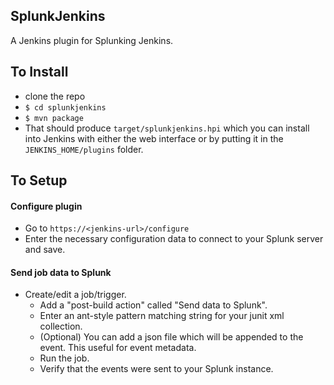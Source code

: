 SplunkJenkins
---------
A Jenkins plugin for Splunking Jenkins.

To Install
----------
 - clone the repo
 - `$ cd splunkjenkins`
 - `$ mvn package`
 -  That should produce `target/splunkjenkins.hpi` which you can install into Jenkins with either the web interface or by putting it in the `JENKINS_HOME/plugins` folder.

To Setup
--------
#### Configure plugin
 - Go to `https://<jenkins-url>/configure`
 - Enter the necessary configuration data to connect to your Splunk server and save.

#### Send job data to Splunk
 - Create/edit a job/trigger.
     - Add a "post-build action" called "Send data to Splunk".
     - Enter an ant-style pattern matching string for your junit xml collection.
     - (Optional) You can add a json file which will be appended to the event. This useful for event metadata.
     - Run the job.
     - Verify that the events were sent to your Splunk instance.
